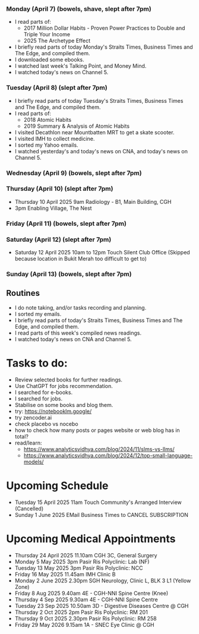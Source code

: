 ### Monday (April 7) (bowels, shave, slept after 7pm)
- I read parts of:
    - 2017 Million Dollar Habits - Proven Power Practices to Double and Triple Your Income
    - 2025 The Archetype Effect
- I briefly read parts of today Monday's Straits Times, Business Times and The Edge, and compiled them.
- I downloaded some ebooks.
- I watched last week's Talking Point, and Money Mind.
- I watched today's news on Channel 5.

### Tuesday (April 8) (slept after 7pm)
- I briefly read parts of today Tuesday's Straits Times, Business Times and The Edge, and compiled them.
- I read parts of:
    - 2018 Atomic Habits
    - 2019 Summary & Analysis of Atomic Habits
- I visited Decathlon near Mountbatten MRT to get a skate scooter.
- I visited IMH to collect medicine.
- I sorted my Yahoo emails.
- I watched yesterday's and today's news on CNA, and today's news on Channel 5.

### Wednesday (April 9) (bowels, slept after 7pm)


### Thursday (April 10) (slept after 7pm)
- Thursday 10 April 2025 9am Radiology - B1, Main Building, CGH
- 3pm Enabling Village, The Nest

### Friday (April 11) (bowels, slept after 7pm)


### Saturday (April 12) (slept after 7pm)
- Saturday 12 April 2025 10am to 12pm Touch Silent Club Office (Skipped because location in Bukit Merah too difficult to get to)

### Sunday (April 13) (bowels, slept after 7pm)





## Routines
- I do note taking, and/or tasks recording and planning.
- I sorted my emails.
- I briefly read parts of today's Straits Times, Business Times and The Edge, and compiled them.
- I read parts of this week's compiled news readings.
- I watched today's news on CNA and Channel 5.

# Tasks to do:
- Review selected books for further readings.
- Use ChatGPT for jobs recommendation.
- I searched for e-books.
- I searched for jobs.
- Stabilise on some books and blog them.
- try: https://notebooklm.google/
- try zencoder.ai
- check placebo vs nocebo
- how to check how many posts or pages website or web blog has in total?
- read/learn:
    - https://www.analyticsvidhya.com/blog/2024/11/slms-vs-llms/
    - https://www.analyticsvidhya.com/blog/2024/12/top-small-language-models/

# Upcoming Schedule
- Tuesday 15 April 2025 11am Touch Community's Arranged Interview (Cancelled)
- Sunday 1 June 2025 EMail Business Times to CANCEL SUBSCRIPTION

# Upcoming Medical Appointments
- Thursday 24 April 2025 11.10am CGH 3C, General Surgery
- Monday 5 May 2025 3pm Pasir Ris Polyclinic: Lab (NF)
- Tuesday 13 May 2025 3pm Pasir Ris Polyclinic: NCC
- Friday 16 May 2025 11.45am IMH Clinic B
- Monday 2 June 2025 2.30pm SGH Neurology, Clinic L, BLK 3 L1 (Yellow Zone)
- Friday 8 Aug 2025 9.40am 4E - CGH-NNI Spine Centre (Knee)
- Thursday 4 Sep 2025 9.30am 4E - CGH-NNI Spine Centre
- Tuesday 23 Sep 2025 10.50am 3D - Digestive Diseases Centre @ CGH
- Thursday 2 Oct 2025 2pm Pasir Ris Polyclinic: RM 201
- Thursday 9 Oct 2025 2.30pm Pasir Ris Polyclinic: RM 258
- Friday 29 May 2026 9.15am 1A - SNEC Eye Clinic @ CGH
